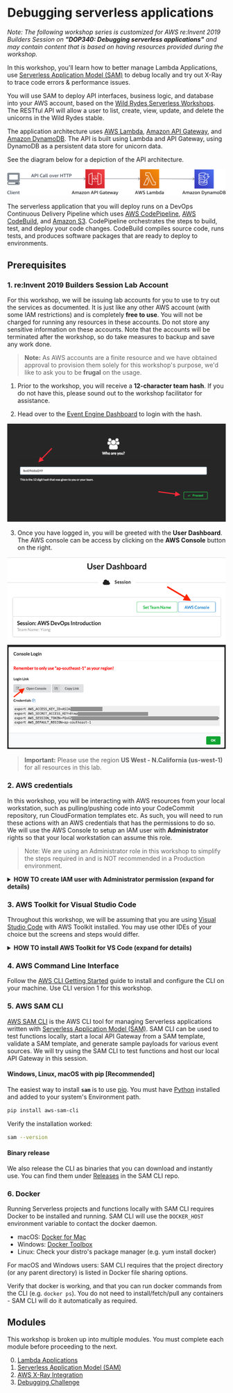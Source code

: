 # Debugging serverless applications

*Note: The following workshop series is customized for AWS re:Invent 2019 Builders Session on **"DOP340: Debugging serverless applications"** and may contain content that is based on having resources provided during the workshop.*

In this workshop, you'll learn how to better manage Lambda Applications, use [Serverless Application Model (SAM)](https://github.com/awslabs/serverless-application-model) to debug locally and try out X-Ray to trace code errors & performance issues.

You will use SAM to deploy API interfaces, business logic, and database into your AWS account, based on the [Wild Rydes Serverless Workshops](https://github.com/aws-samples/aws-serverless-workshops). The RESTful API will allow a user to list, create, view, update, and delete the unicorns in the Wild Rydes stable.

The application architecture uses [AWS Lambda](https://aws.amazon.com/lambda/), [Amazon API Gateway](https://aws.amazon.com/api-gateway/), and [Amazon DynamoDB](https://aws.amazon.com/dynamodb/).  The API is built using Lambda and API Gateway, using DynamoDB as a persistent data store for unicorn data.

See the diagram below for a depiction of the API architecture.

![Wild Rydes DevOps RESTful API Application Architecture](images/wildrydes-devops-api-architecture.png)

The serverless application that you will deploy runs on a DevOps Continuous Delivery Pipeline which uses [AWS CodePipeline](https://aws.amazon.com/codepipeline/), [AWS CodeBuild](https://aws.amazon.com/codebuild/), and [Amazon S3](https://aws.amazon.com/s3/).  CodePipeline orchestrates the steps to build, test, and deploy your code changes.  CodeBuild compiles source code, runs tests, and produces software packages that are ready to deploy to environments.

<!--
See the screenshot below for a depiction of the continuous delivery pipeline that you will build at the completion of Module 4.

![Wild Rydes Unicorn API Continuous Delivery Pipeline](images/codepipeline-final.png)
-->

## Prerequisites

### 1. re:Invent 2019 Builders Session Lab Account

For this workshop, we will be issuing lab accounts for you to use to try out the services as documented. It is just like any other AWS account (with some IAM restrictions) and is completely **free to use**. You will not be charged for running any resources in these accounts. Do not store any sensitive information on these accounts. Note that the accounts will be terminated after the workshop, so do take measures to backup and save any work done.

> **Note:** As AWS accounts are a finite resource and we have obtained approval to provision them solely for this workshop's purpose, we'd like to ask you to be **frugal** on the usage.

1. Prior to the workshop, you will receive a **12-character team hash**. If you do not have this, please sound out to the workshop facilitator for assistance.

2. Head over to the [Event Engine Dashboard](https://dashboard.eventengine.run/) to login with the hash.

  ![Hash](images/hash_login.png)

3. Once you have logged in, you will be greeted with the **User Dashboard**. The AWS console can be access by clicking on the **AWS Console** button on the right.

  ![DevOps Workshop Architecture](images/console.png)
  ![DevOps Workshop Architecture](images/console2.png)

> **Important:** Please use the region **US West - N.California (us-west-1)** for all resources in this lab.

### 2. AWS credentials

In this workshop, you will be interacting with AWS resources from your local workstation, such as pulling/pushing code into your CodeCommit repository, run CloudFormation templates etc. As such, you will need to run these actions with an AWS credentials that has the permissions to do so. We will use the AWS Console to setup an IAM user with **Administrator** rights so that your local workstation can assume this role.

> Note: We are using an Administrator role in this workshop to simplify the steps required in and is NOT recommended in a Production environment.

<details>
<summary><strong>HOW TO create IAM user with Administrator permission (expand for details)</strong></summary><p>

**Creating IAM users from the AWS console**

1. Sign in to the AWS Management Console and open the IAM console at [https://console.aws.amazon.com/iam/](https://console.aws.amazon.com/iam/).

2. In the navigation pane, choose **Users** and then choose **Add user**.

3. Type the user name for the new user. This is the sign-in name for AWS.

4. Select the type of access this set of users will have. Select both **Programmatic Access** and **AWS Management Console**
   + **Programmatic access** are for users that require access to the API, AWS CLI, or Tools for Windows PowerShell. This creates an access key for each new user. Download the key pair by clicking on **Download .csv file**. Store the keys in a secure location.
   + **AWS Management Console access** are for users that require access to the AWS Management Console. Users use a username and password to access the console. We will use this access to view and verify resources created.

5. Choose **Next: Permissions**.

6. On the **Set permissions** page, specify how you want to assign permissions to this set of new users. Choose **Attach existing policies to user directly**.

7. In the search box, type in **Administrator**. Select the Administrator policy to attach to the user.

</p></details>
<p>

### 3. AWS Toolkit for Visual Studio Code

Throughout this workshop, we will be assuming that you are using [Visual Studio Code](https://code.visualstudio.com/) with AWS Toolkit installed. You may use other IDEs of your choice but the screens and steps would differ.

<details>
<summary><strong>HOW TO install AWS Toolkit for VS Code (expand for details)</strong></summary><p>

Before you can install the Toolkit for VS Code, you must have the following:
- VS Code version 1.31.1 or later [VS Code download](https://code.visualstudio.com/) page.
- Node.js SDK: https://nodejs.org/en/download

#### Installing AWS Toolkit for VS Code:
1. Start the VS Code editor.

2. In the Activity Bar on the side of the VS Code editor, choose the **Extensions** icon. This opens the Extensions view, which allows you to access the **VS Code Marketplace**.

  ![AWS Extension](images/aws-toolkit-extensions.png)

3. In the search box for **Extensions**, search for AWS Toolkit for Visual Studio Code. Choose the entry to see its details in the right pane.

4. In the right pane, choose **Install**.

5. Once installed, if you're prompted to restart the editor, choose **Reload Required** to finish installation.

6. Open the **Command Palette**, on the menu bar, choose **View**, **Command Palette**. Or use the following shortcut keys:
  - Windows and Linux – Press Ctrl+Shift+P.
  - macOS – Press Shift+Command+P.

7. Search for AWS and choose **AWS: Create Credentials Profile**.

8. Enter a name for the initial profile.

9. Enter the **Access key ID** from the credential file (.csv) you have downloaded earlier.

10. Enter the **Secret access key** from the credential file (.csv) you have downloaded earlier.

</details>

### 4. AWS Command Line Interface

Follow the [AWS CLI Getting Started](https://docs.aws.amazon.com/cli/latest/userguide/install-cliv1.html) guide to install and configure the CLI on your machine. Use CLI version 1 for this workshop.

### 5. AWS SAM CLI
[AWS SAM CLI](https://docs.aws.amazon.com/lambda/latest/dg/test-sam-cli.html) is the AWS CLI tool for managing Serverless applications written with [Serverless Application Model (SAM)](https://github.com/awslabs/serverless-application-model).  SAM CLI can be used to test functions locally, start a local API Gateway from a SAM template, validate a SAM template, and generate sample payloads for various event sources. We will try using the SAM CLI to test functions and host our local API Gateway in this session.


#### Windows, Linux, macOS with pip [Recommended]
The easiest way to install **`sam`** is to use [pip](https://pypi.org/project/pip/). You must have [Python](https://www.python.org/) installed and added to your system's Environment path.

```bash
pip install aws-sam-cli
```

Verify the installation worked:

```bash
sam --version
```

#### Binary release

We also release the CLI as binaries that you can download and instantly use. You can find them under [Releases](https://github.com/awslabs/aws-sam-cli/releases) in the SAM CLI repo.


### 6. Docker
Running Serverless projects and functions locally with SAM CLI requires Docker to be installed and running. SAM CLI will use the `DOCKER_HOST` environment variable to contact the docker daemon.

* macOS: [Docker for Mac](https://store.docker.com/editions/community/docker-ce-desktop-mac)
* Windows: [Docker Toolbox](https://download.docker.com/win/stable/DockerToolbox.exe)
* Linux: Check your distro's package manager (e.g. yum install docker)

For macOS and Windows users: SAM CLI requires that the project directory (or any parent directory) is listed in Docker file sharing options.

Verify that docker is working, and that you can run docker commands from the CLI (e.g. `docker ps`). You do not need to install/fetch/pull any containers - SAM CLI will do it automatically as required.


## Modules

This workshop is broken up into multiple modules. You must complete each module before proceeding to the next.

0. [Lambda Applications](0_LambdaApp)
1. [Serverless Application Model (SAM)](1_ServerlessApplicationModel)
2. [AWS X-Ray Integration](2_XRay)
3. [Debugging Challenge](3_DebuggingChallenge)
